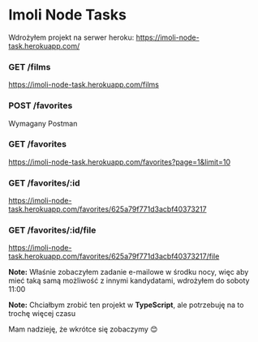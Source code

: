 # Imoli Node Tasks

Wdrożyłem projekt na serwer heroku: https://imoli-node-task.herokuapp.com/

### GET /films

https://imoli-node-task.herokuapp.com/films

### POST /favorites

Wymagany Postman

### GET /favorites

https://imoli-node-task.herokuapp.com/favorites?page=1&limit=10

### GET /favorites/:id

https://imoli-node-task.herokuapp.com/favorites/625a79f771d3acbf40373217

### GET /favorites/:id/file

https://imoli-node-task.herokuapp.com/favorites/625a79f771d3acbf40373217/file

**Note:** Właśnie zobaczyłem zadanie e-mailowe w środku nocy, więc aby mieć taką samą możliwość z innymi kandydatami, wdrożyłem do soboty 11:00

**Note:** Chciałbym zrobić ten projekt w **TypeScript**, ale potrzebuję na to trochę więcej czasu

Mam nadzieję, że wkrótce się zobaczymy 😊
